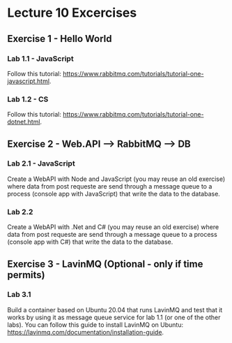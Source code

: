 # Lecture 10 Excercises

## Exercise 1 - Hello World

### Lab 1.1 - JavaScript

Follow this tutorial: <https://www.rabbitmq.com/tutorials/tutorial-one-javascript.html>.

### Lab 1.2 - CS

Follow this tutorial: <https://www.rabbitmq.com/tutorials/tutorial-one-dotnet.html>.

## Exercise 2 - Web.API --> RabbitMQ --> DB

### Lab 2.1 - JavaScript

Create a WebAPI with Node and JavaScript (you may reuse an old exercise) where data from post requeste are send through a message queue to a process (console app with JavaScript) that write the data to the database.

### Lab 2.2

Create a WebAPI with .Net and C# (you may reuse an old exercise) where data from post requeste are send through a message queue to a process (console app with C#) that write the data to the database.

## Exercise 3 - LavinMQ (Optional - only if time permits)

### Lab 3.1

Build a container based on Ubuntu 20.04 that runs LavinMQ and test that it works by using it as message queue service for lab 1.1 (or one of the other labs).
You can follow this guide to install LavinMQ on Ubuntu: <https://lavinmq.com/documentation/installation-guide>.
